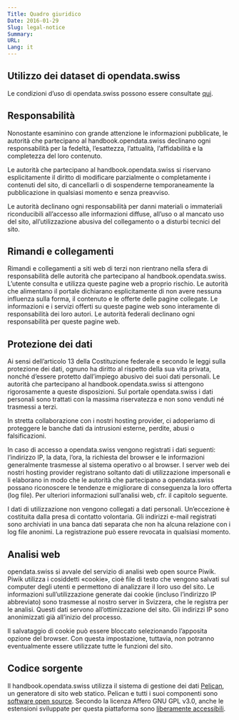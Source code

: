 ```yaml
---
Title: Quadro giuridico
Date: 2016-01-29
Slug: legal-notice
Summary:
URL:
Lang: it
---
```


Utilizzo dei dataset di opendata.swiss
--------------------------------------

Le condizioni d’uso di opendata.swiss possono essere consultate
[qui](https://opendata.swiss/it/terms-of-use/).

Responsabilità
--------------

Nonostante esaminino con grande attenzione le informazioni pubblicate,
le autorità che partecipano al handbook.opendata.swiss declinano ogni
responsabilità per la fedeltà, l’esattezza, l’attualità, l’affidabilità
e la completezza del loro contenuto.

Le autorità che partecipano al handbook.opendata.swiss si riservano
esplicitamente il diritto di modificare parzialmente o completamente i
contenuti del sito, di cancellarli o di sospenderne temporaneamente la
pubblicazione in qualsiasi momento e senza preavviso.

Le autorità declinano ogni responsabilità per danni materiali o
immateriali riconducibili all’accesso alle informazioni diffuse, all’uso
o al mancato uso del sito, all’utilizzazione abusiva del collegamento o
a disturbi tecnici del sito.

Rimandi e collegamenti
----------------------

Rimandi e collegamenti a siti web di terzi non rientrano nella sfera di
responsabilità delle autorità che partecipano al handbook.opendata.swiss.
L’utente consulta e utilizza queste pagine web a proprio rischio. Le
autorità che alimentano il portale dichiarano esplicitamente di non
avere nessuna influenza sulla forma, il contenuto e le offerte delle
pagine collegate. Le informazioni e i servizi offerti su queste pagine
web sono interamente di responsabilità dei loro autori. Le autorità
federali declinano ogni responsabilità per queste pagine web.

Protezione dei dati
-------------------

Ai sensi dell’articolo 13 della Costituzione federale e secondo le leggi
sulla protezione dei dati, ognuno ha diritto al rispetto della sua vita
privata, nonché d’essere protetto dall’impiego abusivo dei suoi dati
personali. Le autorità che partecipano al handbook.opendata.swiss si
attengono rigorosamente a queste disposizioni. Sul portale
opendata.swiss i dati personali sono trattati con la massima
riservatezza e non sono venduti né trasmessi a terzi.

In stretta collaborazione con i nostri hosting provider, ci adoperiamo
di proteggere le banche dati da intrusioni esterne, perdite, abusi o
falsificazioni.

In caso di accesso a opendata.swiss vengono registrati i dati seguenti:
l’indirizzo IP, la data, l’ora, la richiesta del browser e le
informazioni generalmente trasmesse al sistema operativo o al browser. I
server web dei nostri hosting provider registrano soltanto dati di
utilizzazione impersonali e li elaborano in modo che le autorità che
partecipano a opendata.swiss possano riconoscere le tendenze e
migliorare di conseguenza la loro offerta (log file). Per ulteriori
informazioni sull’analisi web, cfr. il capitolo seguente.

I dati di utilizzazione non vengono collegati a dati personali.
Un’eccezione è costituita dalla presa di contatto volontaria. Gli
indirizzi e-mail registrati sono archiviati in una banca dati separata
che non ha alcuna relazione con i log file anonimi. La registrazione può
essere revocata in qualsiasi momento.

Analisi web
-----------

opendata.swiss si avvale del servizio di analisi web open source Piwik.
Piwik utilizza i cosiddetti «cookie», cioè file di testo che vengono
salvati sul computer degli utenti e permettono di analizzare il loro uso
del sito. Le informazioni sull’utilizzazione generate dai cookie
(incluso l’indirizzo IP abbreviato) sono trasmesse al nostro server in
Svizzera, che le registra per le analisi. Questi dati servono
all’ottimizzazione del sito. Gli indirizzi IP sono anonimizzati già
all’inizio del processo.

Il salvataggio di cookie può essere bloccato selezionando l’apposita
opzione del browser. Con questa impostazione, tuttavia, non potranno
eventualmente essere utilizzate tutte le funzioni del sito.

Codice sorgente
---------------

Il handbook.opendata.swiss utilizza il sistema di gestione dei dati
[Pelican](http://getpelican.com), un generatore di sito web statico.
Pelican e tutti i suoi componenti sono [software open source](https://github.com/getpelican/pelican).
Secondo la licenza Affero GNU GPL v3.0, anche le estensioni sviluppate per questa piattaforma sono
[liberamente accessibili](https://github.com/opendata-swiss/ogd-handbook-site).
